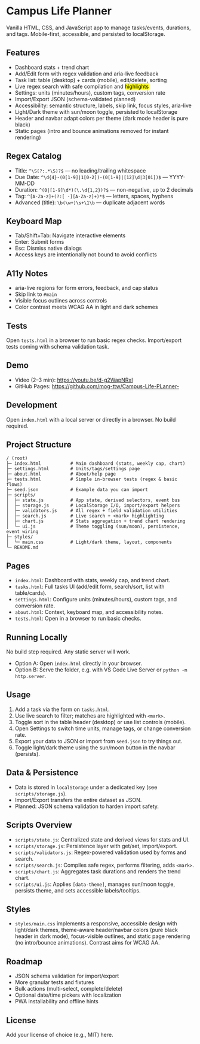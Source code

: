 # Campus Life Planner

Vanilla HTML, CSS, and JavaScript app to manage tasks/events, durations, and tags. Mobile-first, accessible, and persisted to localStorage.

## Features
- Dashboard stats + trend chart
- Add/Edit form with regex validation and aria-live feedback
- Task list: table (desktop) + cards (mobile), edit/delete, sorting
- Live regex search with safe compilation and <mark> highlights
- Settings: units (minutes/hours), custom tags, conversion rate
- Import/Export JSON (schema-validated planned)
- Accessibility: semantic structure, labels, skip link, focus styles, aria-live
- Light/Dark theme with sun/moon toggle, persisted to localStorage
- Header and navbar adapt colors per theme (dark mode header is pure black)
- Static pages (intro and bounce animations removed for instant rendering)

## Regex Catalog
- Title: `^\S(?:.*\S)?$` — no leading/trailing whitespace
- Due Date: `^\d{4}-(0[1-9]|1[0-2])-(0[1-9]|[12]\d|3[01])$` — YYYY-MM-DD
- Duration: `^(0|[1-9]\d*)(\.\d{1,2})?$` — non-negative, up to 2 decimals
- Tag: `^[A-Za-z]+(?:[ -][A-Za-z]+)*$` — letters, spaces, hyphens
- Advanced (title): `\b(\w+)\s+\1\b` — duplicate adjacent words

## Keyboard Map
- Tab/Shift+Tab: Navigate interactive elements
- Enter: Submit forms
- Esc: Dismiss native dialogs
- Access keys are intentionally not bound to avoid conflicts

## A11y Notes
- aria-live regions for form errors, feedback, and cap status
- Skip link to `#main`
- Visible focus outlines across controls
- Color contrast meets WCAG AA in light and dark schemes

## Tests
Open `tests.html` in a browser to run basic regex checks. Import/export tests coming with schema validation task.

## Demo
- Video (2–3 min): https://youtu.be/d-g2WapNRxI
- GitHub Pages: https://github.com/mog-ttw/Campus-Life-PLanner-

## Development
Open `index.html` with a local server or directly in a browser. No build required.

## Project Structure
```
/ (root)
├─ index.html           # Main dashboard (stats, weekly cap, chart)
├─ settings.html        # Units/tags/settings page
├─ about.html           # About/help page
├─ tests.html           # Simple in-browser tests (regex & basic flows)
├─ seed.json            # Example data you can import
├─ scripts/
│  ├─ state.js          # App state, derived selectors, event bus
│  ├─ storage.js        # LocalStorage I/O, import/export helpers
│  ├─ validators.js     # All regex + field validation utilities
│  ├─ search.js         # Live search + <mark> highlighting
│  ├─ chart.js          # Stats aggregation + trend chart rendering
│  └─ ui.js             # Theme toggling (sun/moon), persistence, event wiring
├─ styles/
│  └─ main.css          # Light/dark theme, layout, components
└─ README.md
```

## Pages
- `index.html`: Dashboard with stats, weekly cap, and trend chart.
- `tasks.html`: Full tasks UI (add/edit form, search/sort, list with table/cards).
- `settings.html`: Configure units (minutes/hours), custom tags, and conversion rate.
- `about.html`: Context, keyboard map, and accessibility notes.
- `tests.html`: Open in a browser to run basic checks.

## Running Locally
No build step required. Any static server will work.
- Option A: Open `index.html` directly in your browser.
- Option B: Serve the folder, e.g. with VS Code Live Server or `python -m http.server`.

## Usage
1) Add a task via the form on `tasks.html`.
2) Use live search to filter; matches are highlighted with `<mark>`.
3) Toggle sort in the table header (desktop) or use list controls (mobile).
4) Open Settings to switch time units, manage tags, or change conversion rate.
5) Export your data to JSON or import from `seed.json` to try things out.
6) Toggle light/dark theme using the sun/moon button in the navbar (persists).

## Data & Persistence
- Data is stored in `localStorage` under a dedicated key (see `scripts/storage.js`).
- Import/Export transfers the entire dataset as JSON.
- Planned: JSON schema validation to harden import safety.

## Scripts Overview
- `scripts/state.js`: Centralized state and derived views for stats and UI.
- `scripts/storage.js`: Persistence layer with get/set, import/export.
- `scripts/validators.js`: Regex-powered validation used by forms and search.
- `scripts/search.js`: Compiles safe regex, performs filtering, adds `<mark>`.
- `scripts/chart.js`: Aggregates task durations and renders the trend chart.
- `scripts/ui.js`: Applies `[data-theme]`, manages sun/moon toggle, persists theme,
  and sets accessible labels/tooltips.

## Styles
- `styles/main.css` implements a responsive, accessible design with light/dark themes,
  theme-aware header/navbar colors (pure black header in dark mode), focus-visible
  outlines, and static page rendering (no intro/bounce animations). Contrast aims for WCAG AA.

## Roadmap
- JSON schema validation for import/export
- More granular tests and fixtures
- Bulk actions (multi-select, complete/delete)
- Optional date/time pickers with localization
- PWA installability and offline hints

## License
Add your license of choice (e.g., MIT) here.
